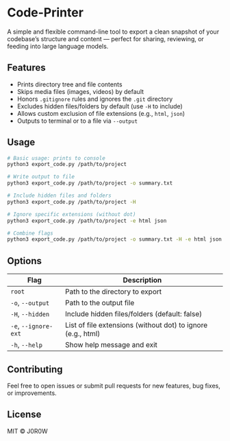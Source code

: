 # Code-Printer

A simple and flexible command-line tool to export a clean snapshot of your codebase’s structure and content — perfect for sharing, reviewing, or feeding into large language models.

## Features

* Prints directory tree and file contents
* Skips media files (images, videos) by default
* Honors `.gitignore` rules and ignores the `.git` directory
* Excludes hidden files/folders by default (use `-H` to include)
* Allows custom exclusion of file extensions (e.g., `html`, `json`)
* Outputs to terminal or to a file via `--output`

## Usage

```bash
# Basic usage: prints to console
python3 export_code.py /path/to/project

# Write output to file
python3 export_code.py /path/to/project -o summary.txt

# Include hidden files and folders
python3 export_code.py /path/to/project -H

# Ignore specific extensions (without dot)
python3 export_code.py /path/to/project -e html json

# Combine flags
python3 export_code.py /path/to/project -o summary.txt -H -e html json
```

## Options

| Flag                 | Description                                                  |
| -------------------- | ------------------------------------------------------------ |
| `root`               | Path to the directory to export                              |
| `-o`, `--output`     | Path to the output file                                      |
| `-H`, `--hidden`     | Include hidden files/folders (default: false)                |
| `-e`, `--ignore-ext` | List of file extensions (without dot) to ignore (e.g., html) |
| `-h`, `--help`       | Show help message and exit                                   |

## Contributing

Feel free to open issues or submit pull requests for new features, bug fixes, or improvements.

## License

MIT © J0R0W
